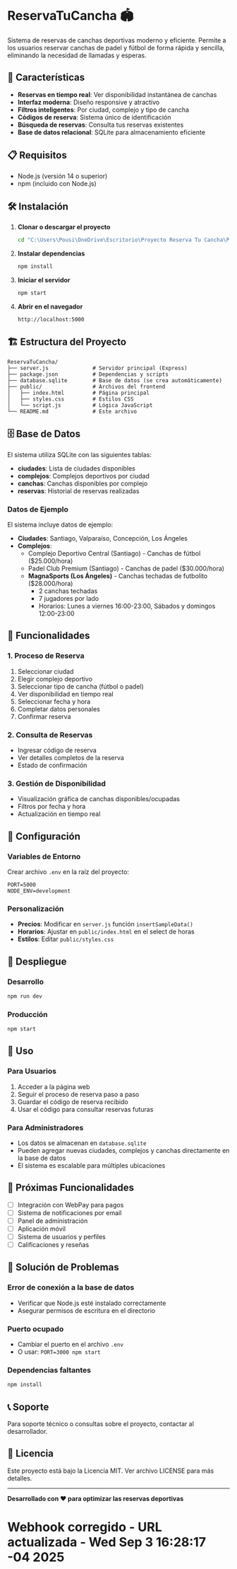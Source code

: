 # ReservaTuCancha 🏟️

Sistema de reservas de canchas deportivas moderno y eficiente. Permite a los usuarios reservar canchas de padel y fútbol de forma rápida y sencilla, eliminando la necesidad de llamadas y esperas.

## 🚀 Características

- **Reservas en tiempo real**: Ver disponibilidad instantánea de canchas
- **Interfaz moderna**: Diseño responsive y atractivo
- **Filtros inteligentes**: Por ciudad, complejo y tipo de cancha
- **Códigos de reserva**: Sistema único de identificación
- **Búsqueda de reservas**: Consulta tus reservas existentes
- **Base de datos relacional**: SQLite para almacenamiento eficiente

## 📋 Requisitos

- Node.js (versión 14 o superior)
- npm (incluido con Node.js)

## 🛠️ Instalación

1. **Clonar o descargar el proyecto**
   ```bash
   cd "C:\Users\Pousi\OneDrive\Escritorio\Proyecto Reserva Tu Cancha\Programacion\ReservaTuCancha"
   ```

2. **Instalar dependencias**
   ```bash
   npm install
   ```

3. **Iniciar el servidor**
   ```bash
   npm start
   ```

4. **Abrir en el navegador**
   ```
   http://localhost:5000
   ```

## 🏗️ Estructura del Proyecto

```
ReservaTuCancha/
├── server.js              # Servidor principal (Express)
├── package.json           # Dependencias y scripts
├── database.sqlite        # Base de datos (se crea automáticamente)
├── public/                # Archivos del frontend
│   ├── index.html         # Página principal
│   ├── styles.css         # Estilos CSS
│   └── script.js          # Lógica JavaScript
└── README.md              # Este archivo
```

## 🗄️ Base de Datos

El sistema utiliza SQLite con las siguientes tablas:

- **ciudades**: Lista de ciudades disponibles
- **complejos**: Complejos deportivos por ciudad
- **canchas**: Canchas disponibles por complejo
- **reservas**: Historial de reservas realizadas

### Datos de Ejemplo

El sistema incluye datos de ejemplo:
- **Ciudades**: Santiago, Valparaíso, Concepción, Los Ángeles
- **Complejos**: 
  - Complejo Deportivo Central (Santiago) - Canchas de fútbol ($25.000/hora)
  - Padel Club Premium (Santiago) - Canchas de padel ($30.000/hora)
  - **MagnaSports (Los Ángeles)** - Canchas techadas de futbolito ($28.000/hora)
    - 2 canchas techadas
    - 7 jugadores por lado
    - Horarios: Lunes a viernes 16:00-23:00, Sábados y domingos 12:00-23:00

## 🎯 Funcionalidades

### 1. Proceso de Reserva
1. Seleccionar ciudad
2. Elegir complejo deportivo
3. Seleccionar tipo de cancha (fútbol o padel)
4. Ver disponibilidad en tiempo real
5. Seleccionar fecha y hora
6. Completar datos personales
7. Confirmar reserva

### 2. Consulta de Reservas
- Ingresar código de reserva
- Ver detalles completos de la reserva
- Estado de confirmación

### 3. Gestión de Disponibilidad
- Visualización gráfica de canchas disponibles/ocupadas
- Filtros por fecha y hora
- Actualización en tiempo real

## 🔧 Configuración

### Variables de Entorno
Crear archivo `.env` en la raíz del proyecto:
```env
PORT=5000
NODE_ENV=development
```

### Personalización
- **Precios**: Modificar en `server.js` función `insertSampleData()`
- **Horarios**: Ajustar en `public/index.html` en el select de horas
- **Estilos**: Editar `public/styles.css`

## 🚀 Despliegue

### Desarrollo
```bash
npm run dev
```

### Producción
```bash
npm start
```

## 📱 Uso

### Para Usuarios
1. Acceder a la página web
2. Seguir el proceso de reserva paso a paso
3. Guardar el código de reserva recibido
4. Usar el código para consultar reservas futuras

### Para Administradores
- Los datos se almacenan en `database.sqlite`
- Pueden agregar nuevas ciudades, complejos y canchas directamente en la base de datos
- El sistema es escalable para múltiples ubicaciones

## 🔮 Próximas Funcionalidades

- [ ] Integración con WebPay para pagos
- [ ] Sistema de notificaciones por email
- [ ] Panel de administración
- [ ] Aplicación móvil
- [ ] Sistema de usuarios y perfiles
- [ ] Calificaciones y reseñas

## 🐛 Solución de Problemas

### Error de conexión a la base de datos
- Verificar que Node.js esté instalado correctamente
- Asegurar permisos de escritura en el directorio

### Puerto ocupado
- Cambiar el puerto en el archivo `.env`
- O usar: `PORT=3000 npm start`

### Dependencias faltantes
```bash
npm install
```

## 📞 Soporte

Para soporte técnico o consultas sobre el proyecto, contactar al desarrollador.

## 📄 Licencia

Este proyecto está bajo la Licencia MIT. Ver archivo LICENSE para más detalles.

---

**Desarrollado con ❤️ para optimizar las reservas deportivas**
# Webhook corregido - URL actualizada - Wed Sep  3 16:28:17 -04 2025
